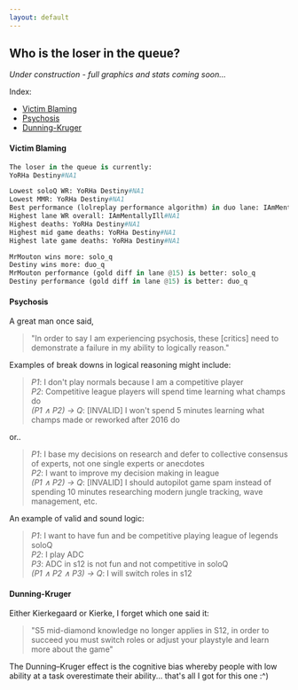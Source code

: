 ```yaml
---
layout: default
---
```


## Who is the loser in the queue?

_Under construction - full graphics and stats coming soon..._

Index:
- [Victim Blaming](#victim-blaming)
- [Psychosis](#psychosis)
- [Dunning-Kruger](#dunning-kruger)

#### Victim Blaming

```python
The loser in the queue is currently:
YoRHa Destiny#NA1

Lowest soloQ WR: YoRHa Destiny#NA1
Lowest MMR: YoRHa Destiny#NA1
Best performance (lolreplay performance algorithm) in duo lane: IAmMentallyIll#NA1
Highest lane WR overall: IAmMentallyIll#NA1
Highest deaths: YoRHa Destiny#NA1
Highest mid game deaths: YoRHa Destiny#NA1
Highest late game deaths: YoRHa Destiny#NA1

MrMouton wins more: solo_q
Destiny wins more: duo_q
MrMouton performance (gold diff in lane @15) is better: solo_q
Destiny performance (gold diff in lane @15) is better: duo_q
```

#### Psychosis

A great man once said,
> "In order to say I am experiencing psychosis, these [critics] need to demonstrate a failure in my ability to logically reason."

Examples of break downs in logical reasoning might include:
> _P1_: I don't play normals because I am a competitive player \
> _P2_: Competitive league players will spend time learning what champs do \
> _(P1 ∧ P2) → Q_: [INVALID] I won't spend 5 minutes learning what champs made or reworked after 2016 do

or..

> _P1_: I base my decisions on research and defer to collective consensus of experts, not one single experts or anecdotes \
> _P2_: I want to improve my decision making in league \
> _(P1 ∧ P2) → Q_: [INVALID] I should autopilot game spam instead of spending 10 minutes researching modern jungle tracking, wave management, etc.

An example of valid and sound logic:
> _P1_: I want to have fun and be competitive playing league of legends soloQ \
> _P2_: I play ADC \
> _P3_: ADC in s12 is not fun and not competitive in soloQ \
> _(P1 ∧ P2 ∧ P3) → Q_: I will switch roles in s12

#### Dunning-Kruger

Either Kierkegaard or Kierke, I forget which one said it:

> "S5 mid-diamond knowledge no longer applies in S12, in order to succeed you must switch roles or adjust your playstyle and learn more about the game"

The Dunning–Kruger effect is the cognitive bias whereby people with low ability at a task overestimate their ability... that's all I got for this one :^)
